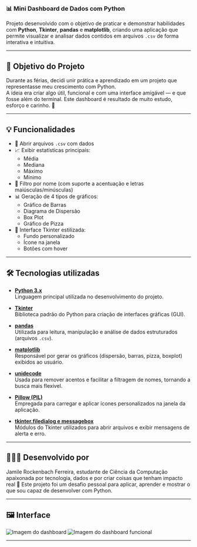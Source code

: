### 📊 Mini Dashboard de Dados com Python

Projeto desenvolvido com o objetivo de praticar e demonstrar habilidades com **Python**, **Tkinter**, **pandas** e **matplotlib**, criando uma aplicação que permite visualizar e analisar dados contidos em arquivos `.csv` de forma interativa e intuitiva.

---

## 🎯 Objetivo do Projeto

Durante as férias, decidi unir prática e aprendizado em um projeto que representasse meu crescimento com Python.  
A ideia era criar algo útil, funcional e com uma interface amigável — e que fosse além do terminal.
Este dashboard é resultado de muito estudo, esforço e carinho. 💙

---

## 💡 Funcionalidades

- 📂 Abrir arquivos `.csv` com dados
- 📈 Exibir estatísticas principais:
  - Média
  - Mediana
  - Máximo
  - Mínimo
- 🎯 Filtro por nome (com suporte a acentuação e letras maiúsculas/minúsculas)
- 📊 Geração de 4 tipos de gráficos:
  - Gráfico de Barras
  - Diagrama de Dispersão
  - Box Plot
  - Gráfico de Pizza
- 🎨 Interface Tkinter estilizada:
  - Fundo personalizado
  - Ícone na janela
  - Botões com hover

---

## 🛠️ Tecnologias utilizadas

- **[Python 3.x](https://www.python.org/)**  
  Linguagem principal utilizada no desenvolvimento do projeto.

- **[Tkinter](https://docs.python.org/3/library/tkinter.html)**  
  Biblioteca padrão do Python para criação de interfaces gráficas (GUI).

- **[pandas](https://pandas.pydata.org/)**  
  Utilizada para leitura, manipulação e análise de dados estruturados (arquivos `.csv`).

- **[matplotlib](https://matplotlib.org/)**  
  Responsável por gerar os gráficos (dispersão, barras, pizza, boxplot) exibidos ao usuário.

- **[unidecode](https://pypi.org/project/Unidecode/)**  
  Usada para remover acentos e facilitar a filtragem de nomes, tornando a busca mais flexível.

- **[Pillow (PIL)](https://python-pillow.org/)**  
  Empregada para carregar e aplicar ícones personalizados na janela da aplicação.

- **[tkinter.filedialog e messagebox](https://docs.python.org/3/library/dialog.html)**  
  Módulos do Tkinter utilizados para abrir arquivos e exibir mensagens de alerta e erro.

---

## 👩🏻‍💻 Desenvolvido por

Jamile Rockenbach Ferreira, estudante de Ciência da Computação apaixonada por tecnologia, dados e por criar coisas que tenham impacto real 💜
Este projeto foi um desafio pessoal para aplicar, aprender e mostrar o que sou capaz de desenvolver com Python.

---

## 🖼️ Interface

![Imagem do dashboard](inicio.jpeg)
![Imagem do dashboard funcional](funcional.jpeg)

---